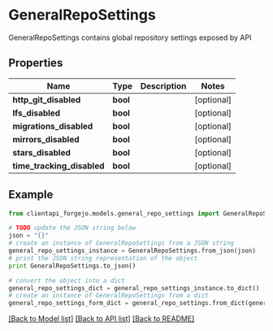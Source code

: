 # GeneralRepoSettings

GeneralRepoSettings contains global repository settings exposed by API

## Properties
Name | Type | Description | Notes
------------ | ------------- | ------------- | -------------
**http_git_disabled** | **bool** |  | [optional] 
**lfs_disabled** | **bool** |  | [optional] 
**migrations_disabled** | **bool** |  | [optional] 
**mirrors_disabled** | **bool** |  | [optional] 
**stars_disabled** | **bool** |  | [optional] 
**time_tracking_disabled** | **bool** |  | [optional] 

## Example

```python
from clientapi_forgejo.models.general_repo_settings import GeneralRepoSettings

# TODO update the JSON string below
json = "{}"
# create an instance of GeneralRepoSettings from a JSON string
general_repo_settings_instance = GeneralRepoSettings.from_json(json)
# print the JSON string representation of the object
print GeneralRepoSettings.to_json()

# convert the object into a dict
general_repo_settings_dict = general_repo_settings_instance.to_dict()
# create an instance of GeneralRepoSettings from a dict
general_repo_settings_form_dict = general_repo_settings.from_dict(general_repo_settings_dict)
```
[[Back to Model list]](../README.md#documentation-for-models) [[Back to API list]](../README.md#documentation-for-api-endpoints) [[Back to README]](../README.md)


